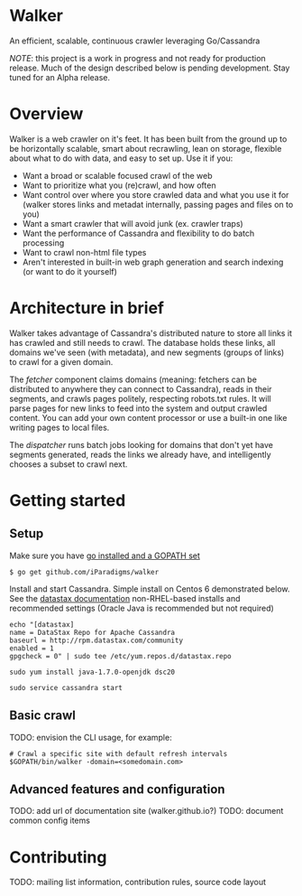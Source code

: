 Walker
======

An efficient, scalable, continuous crawler leveraging Go/Cassandra

*NOTE*: this project is a work in progress and not ready for production release. Much of the design described below is pending development. Stay tuned for an Alpha release.

# Overview

Walker is a web crawler on it's feet. It has been built from the ground up to be horizontally scalable, smart about recrawling, lean on storage, flexible about what to do with data, and easy to set up. Use it if you:
- Want a broad or scalable focused crawl of the web
- Want to prioritize what you (re)crawl, and how often
- Want control over where you store crawled data and what you use it for (walker stores links and metadat internally, passing pages and files on to you)
- Want a smart crawler that will avoid junk (ex. crawler traps)
- Want the performance of Cassandra and flexibility to do batch processing
- Want to crawl non-html file types
- Aren't interested in built-in web graph generation and search indexing (or want to do it yourself)

# Architecture in brief

Walker takes advantage of Cassandra's distributed nature to store all links it has crawled and still needs to crawl. The database holds these links, all domains we've seen (with metadata), and new segments (groups of links) to crawl for a given domain.

The *fetcher* component claims domains (meaning: fetchers can be distributed to anywhere they can connect to Cassandra), reads in their segments, and crawls pages politely, respecting robots.txt rules. It will parse pages for new links to feed into the system and output crawled content. You can add your own content processor or use a built-in one like writing pages to local files.

The *dispatcher* runs batch jobs looking for domains that don't yet have segments generated, reads the links we already have, and intelligently chooses a subset to crawl next.

# Getting started

## Setup

Make sure you have [go installed and a GOPATH set](https://golang.org/doc/install)

    $ go get github.com/iParadigms/walker

Install and start Cassandra. Simple install on Centos 6 demonstrated below. See the [datastax documentation](http://www.datastax.com/documentation/cassandra/2.0/cassandra/install/install_cassandraTOC.html) non-RHEL-based installs and recommended settings (Oracle Java is recommended but not required)

    echo "[datastax]
    name = DataStax Repo for Apache Cassandra
    baseurl = http://rpm.datastax.com/community
    enabled = 1
    gpgcheck = 0" | sudo tee /etc/yum.repos.d/datastax.repo

    sudo yum install java-1.7.0-openjdk dsc20

    sudo service cassandra start

## Basic crawl

TODO: envision the CLI usage, for example:

    # Crawl a specific site with default refresh intervals
    $GOPATH/bin/walker -domain=<somedomain.com>

## Advanced features and configuration

TODO: add url of documentation site (walker.github.io?)
TODO: document common config items

# Contributing

TODO: mailing list information, contribution rules, source code layout
